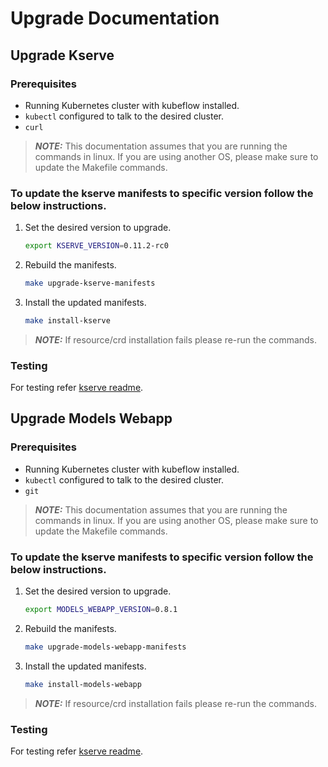# Upgrade Documentation

## Upgrade Kserve

### Prerequisites

- Running Kubernetes cluster with kubeflow installed.
- `kubectl` configured to talk to the desired cluster.
- `curl`

> **_NOTE:_** This documentation assumes that you are running the commands in linux.
        If you are using another OS, please make sure to update the Makefile commands. 

### To update the kserve manifests to specific version follow the below instructions.

1. Set the desired version to upgrade.

   ```sh
   export KSERVE_VERSION=0.11.2-rc0
   ```

2. Rebuild the manifests.

   ```sh
   make upgrade-kserve-manifests
   ```

3. Install the updated manifests.
   ```sh
   make install-kserve
   ```
> **_NOTE:_** If resource/crd installation fails please re-run the commands.

### Testing
For testing refer [kserve readme](README.md#testing-kserve).
   
## Upgrade Models Webapp
### Prerequisites

- Running Kubernetes cluster with kubeflow installed.
- `kubectl` configured to talk to the desired cluster.
- `git`

> **_NOTE:_** This documentation assumes that you are running the commands in linux.
If you are using another OS, please make sure to update the Makefile commands. 

### To update the kserve manifests to specific version follow the below instructions.

1. Set the desired version to upgrade.

   ```sh
   export MODELS_WEBAPP_VERSION=0.8.1
   ```

2. Rebuild the manifests.

   ```sh
   make upgrade-models-webapp-manifests
   ```

3. Install the updated manifests.
   ```sh
   make install-models-webapp
   ```
> **_NOTE:_** If resource/crd installation fails please re-run the commands.

### Testing
For testing refer [kserve readme](README.md#testing-models-webapp).
